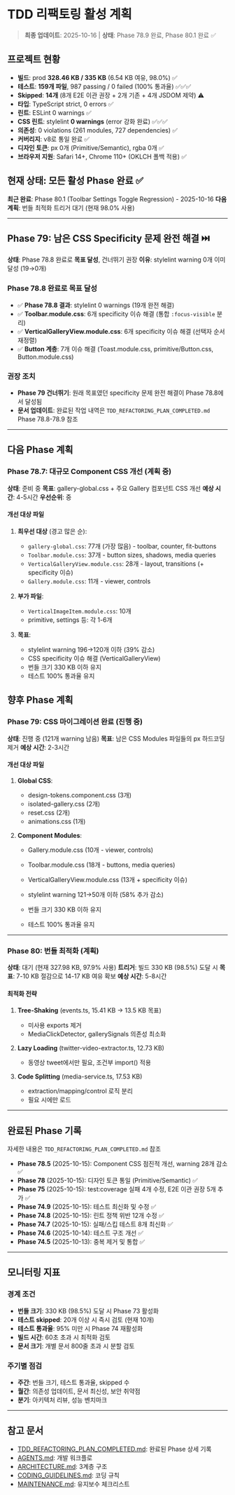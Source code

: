 # TDD 리팩토링 활성 계획

> **최종 업데이트**: 2025-10-16 | **상태**: Phase 78.9 완료, Phase 80.1 완료 ✅

## 프로젝트 현황

- **빌드**: prod **328.46 KB / 335 KB** (6.54 KB 여유, 98.0%) ✅
- **테스트**: **159개 파일**, 987 passing / 0 failed (100% 통과율) ✅✅✅
- **Skipped**: **14개** (8개 E2E 이관 권장 + 2개 기존 + 4개 JSDOM 제약) ⚠️
- **타입**: TypeScript strict, 0 errors ✅
- **린트**: ESLint 0 warnings ✅
- **CSS 린트**: stylelint **0 warnings** (error 강화 완료) ✅✅✅
- **의존성**: 0 violations (261 modules, 727 dependencies) ✅
- **커버리지**: v8로 통일 완료 ✅
- **디자인 토큰**: px 0개 (Primitive/Semantic), rgba 0개 ✅
- **브라우저 지원**: Safari 14+, Chrome 110+ (OKLCH 폴백 적용) ✅

## 현재 상태: 모든 활성 Phase 완료 ✅

**최근 완료**: Phase 80.1 (Toolbar Settings Toggle Regression) - 2025-10-16
**다음 계획**: 번들 최적화 트리거 대기 (현재 98.0% 사용)

---

## Phase 79: 남은 CSS Specificity 문제 완전 해결 ⏭️

**상태**: Phase 78.8 완료로 **목표 달성**, 건너뛰기 권장 **이유**: stylelint
warning 0개 이미 달성 (19→0개)

### Phase 78.8 완료로 목표 달성

- ✅ **Phase 78.8 결과**: stylelint 0 warnings (19개 완전 해결)
- ✅ **Toolbar.module.css**: 6개 specificity 이슈 해결 (통합 `:focus-visible`
  분리)
- ✅ **VerticalGalleryView.module.css**: 6개 specificity 이슈 해결 (선택자 순서
  재정렬)
- ✅ **Button 계층**: 7개 이슈 해결 (Toast.module.css, primitive/Button.css,
  Button.module.css)

### 권장 조치

- **Phase 79 건너뛰기**: 원래 목표였던 specificity 문제 완전 해결이 Phase
  78.8에서 달성됨
- **문서 업데이트**: 완료된 작업 내역은 `TDD_REFACTORING_PLAN_COMPLETED.md`
  Phase 78.8-78.9 참조

---

## 다음 Phase 계획

### Phase 78.7: 대규모 Component CSS 개선 (계획 중)

**상태**: 준비 중 **목표**: gallery-global.css + 주요 Gallery 컴포넌트 CSS 개선
**예상 시간**: 4-5시간 **우선순위**: 중

#### 개선 대상 파일

1. **최우선 대상** (경고 많은 순):
   - `gallery-global.css`: 77개 (가장 많음) - toolbar, counter, fit-buttons
   - `Toolbar.module.css`: 37개 - button sizes, shadows, media queries
   - `VerticalGalleryView.module.css`: 28개 - layout, transitions (+ specificity
     이슈)
   - `Gallery.module.css`: 11개 - viewer, controls

2. **부가 파일**:
   - `VerticalImageItem.module.css`: 10개
   - primitive, settings 등: 각 1-6개

3. **목표**:
   - stylelint warning 196→120개 이하 (39% 감소)
   - CSS specificity 이슈 해결 (VerticalGalleryView)
   - 번들 크기 330 KB 이하 유지
   - 테스트 100% 통과율 유지

## 향후 Phase 계획

### Phase 79: CSS 마이그레이션 완료 (진행 중)

**상태**: 진행 중 (121개 warning 남음) **목표**: 남은 CSS Modules 파일들의 px
하드코딩 제거 **예상 시간**: 2-3시간

#### 개선 대상 파일

1. **Global CSS**:
   - design-tokens.component.css (3개)
   - isolated-gallery.css (2개)
   - reset.css (2개)
   - animations.css (1개)

2. **Component Modules**:
   - Gallery.module.css (10개 - viewer, controls)
   - Toolbar.module.css (18개 - buttons, media queries)
   - VerticalGalleryView.module.css (13개 + specificity 이슈)

   - stylelint warning 121→50개 이하 (58% 추가 감소)
   - 번들 크기 330 KB 이하 유지
   - 테스트 100% 통과율 유지

---

### Phase 80: 번들 최적화 (계획)

**상태**: 대기 (현재 327.98 KB, 97.9% 사용) **트리거**: 빌드 330 KB (98.5%) 도달
시 **목표**: 7-10 KB 절감으로 14-17 KB 여유 확보 **예상 시간**: 5-8시간

#### 최적화 전략

1. **Tree-Shaking** (events.ts, 15.41 KB → 13.5 KB 목표)
   - 미사용 exports 제거
   - MediaClickDetector, gallerySignals 의존성 최소화

2. **Lazy Loading** (twitter-video-extractor.ts, 12.73 KB)
   - 동영상 tweet에서만 필요, 조건부 import() 적용

3. **Code Splitting** (media-service.ts, 17.53 KB)
   - extraction/mapping/control 로직 분리
   - 필요 시에만 로드

---

## 완료된 Phase 기록

자세한 내용은 `TDD_REFACTORING_PLAN_COMPLETED.md` 참조

- **Phase 78.5** (2025-10-15): Component CSS 점진적 개선, warning 28개 감소 ✅
- **Phase 78** (2025-10-15): 디자인 토큰 통일 (Primitive/Semantic) ✅
- **Phase 75** (2025-10-15): test:coverage 실패 4개 수정, E2E 이관 권장 5개 추가
  ✅
- **Phase 74.9** (2025-10-15): 테스트 최신화 및 수정 ✅
- **Phase 74.8** (2025-10-15): 린트 정책 위반 12개 수정 ✅
- **Phase 74.7** (2025-10-15): 실패/스킵 테스트 8개 최신화 ✅
- **Phase 74.6** (2025-10-14): 테스트 구조 개선 ✅
- **Phase 74.5** (2025-10-13): 중복 제거 및 통합 ✅

---

## 모니터링 지표

### 경계 조건

- **번들 크기**: 330 KB (98.5%) 도달 시 Phase 73 활성화
- **테스트 skipped**: 20개 이상 시 즉시 검토 (현재 10개)
- **테스트 통과율**: 95% 미만 시 Phase 74 재활성화
- **빌드 시간**: 60초 초과 시 최적화 검토
- **문서 크기**: 개별 문서 800줄 초과 시 분할 검토

### 주기별 점검

- **주간**: 번들 크기, 테스트 통과율, skipped 수
- **월간**: 의존성 업데이트, 문서 최신성, 보안 취약점
- **분기**: 아키텍처 리뷰, 성능 벤치마크

---

## 참고 문서

- [TDD_REFACTORING_PLAN_COMPLETED.md](./TDD_REFACTORING_PLAN_COMPLETED.md):
  완료된 Phase 상세 기록
- [AGENTS.md](../AGENTS.md): 개발 워크플로
- [ARCHITECTURE.md](./ARCHITECTURE.md): 3계층 구조
- [CODING_GUIDELINES.md](./CODING_GUIDELINES.md): 코딩 규칙
- [MAINTENANCE.md](./MAINTENANCE.md): 유지보수 체크리스트
